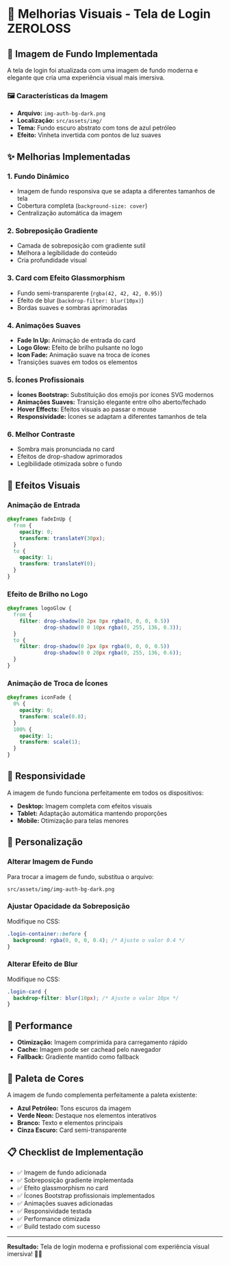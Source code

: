 # 🎨 Melhorias Visuais - Tela de Login ZEROLOSS

## 📸 Imagem de Fundo Implementada

A tela de login foi atualizada com uma imagem de fundo moderna e elegante que cria uma experiência visual mais imersiva.

### 🖼️ Características da Imagem
- **Arquivo:** `img-auth-bg-dark.png`
- **Localização:** `src/assets/img/`
- **Tema:** Fundo escuro abstrato com tons de azul petróleo
- **Efeito:** Vinheta invertida com pontos de luz suaves

## ✨ Melhorias Implementadas

### 1. **Fundo Dinâmico**
- Imagem de fundo responsiva que se adapta a diferentes tamanhos de tela
- Cobertura completa (`background-size: cover`)
- Centralização automática da imagem

### 2. **Sobreposição Gradiente**
- Camada de sobreposição com gradiente sutil
- Melhora a legibilidade do conteúdo
- Cria profundidade visual

### 3. **Card com Efeito Glassmorphism**
- Fundo semi-transparente (`rgba(42, 42, 42, 0.95)`)
- Efeito de blur (`backdrop-filter: blur(10px)`)
- Bordas suaves e sombras aprimoradas

### 4. **Animações Suaves**
- **Fade In Up:** Animação de entrada do card
- **Logo Glow:** Efeito de brilho pulsante no logo
- **Icon Fade:** Animação suave na troca de ícones
- Transições suaves em todos os elementos

### 5. **Ícones Profissionais**
- **Ícones Bootstrap:** Substituição dos emojis por ícones SVG modernos
- **Animações Suaves:** Transição elegante entre olho aberto/fechado
- **Hover Effects:** Efeitos visuais ao passar o mouse
- **Responsividade:** Ícones se adaptam a diferentes tamanhos de tela

### 6. **Melhor Contraste**
- Sombra mais pronunciada no card
- Efeitos de drop-shadow aprimorados
- Legibilidade otimizada sobre o fundo

## 🎯 Efeitos Visuais

### Animação de Entrada
```css
@keyframes fadeInUp {
  from {
    opacity: 0;
    transform: translateY(30px);
  }
  to {
    opacity: 1;
    transform: translateY(0);
  }
}
```

### Efeito de Brilho no Logo
```css
@keyframes logoGlow {
  from {
    filter: drop-shadow(0 2px 8px rgba(0, 0, 0, 0.5)) 
            drop-shadow(0 0 10px rgba(0, 255, 136, 0.3));
  }
  to {
    filter: drop-shadow(0 2px 8px rgba(0, 0, 0, 0.5)) 
            drop-shadow(0 0 20px rgba(0, 255, 136, 0.6));
  }
}
```

### Animação de Troca de Ícones
```css
@keyframes iconFade {
  0% {
    opacity: 0;
    transform: scale(0.8);
  }
  100% {
    opacity: 1;
    transform: scale(1);
  }
}
```

## 📱 Responsividade

A imagem de fundo funciona perfeitamente em todos os dispositivos:
- **Desktop:** Imagem completa com efeitos visuais
- **Tablet:** Adaptação automática mantendo proporções
- **Mobile:** Otimização para telas menores

## 🔧 Personalização

### Alterar Imagem de Fundo
Para trocar a imagem de fundo, substitua o arquivo:
```
src/assets/img/img-auth-bg-dark.png
```

### Ajustar Opacidade da Sobreposição
Modifique no CSS:
```css
.login-container::before {
  background: rgba(0, 0, 0, 0.4); /* Ajuste o valor 0.4 */
}
```

### Alterar Efeito de Blur
Modifique no CSS:
```css
.login-card {
  backdrop-filter: blur(10px); /* Ajuste o valor 10px */
}
```

## 🚀 Performance

- **Otimização:** Imagem comprimida para carregamento rápido
- **Cache:** Imagem pode ser cachead pelo navegador
- **Fallback:** Gradiente mantido como fallback

## 🎨 Paleta de Cores

A imagem de fundo complementa perfeitamente a paleta existente:
- **Azul Petróleo:** Tons escuros da imagem
- **Verde Neon:** Destaque nos elementos interativos
- **Branco:** Texto e elementos principais
- **Cinza Escuro:** Card semi-transparente

## 📋 Checklist de Implementação

- ✅ Imagem de fundo adicionada
- ✅ Sobreposição gradiente implementada
- ✅ Efeito glassmorphism no card
- ✅ Ícones Bootstrap profissionais implementados
- ✅ Animações suaves adicionadas
- ✅ Responsividade testada
- ✅ Performance otimizada
- ✅ Build testado com sucesso

---

**Resultado:** Tela de login moderna e profissional com experiência visual imersiva! 🎨✨
